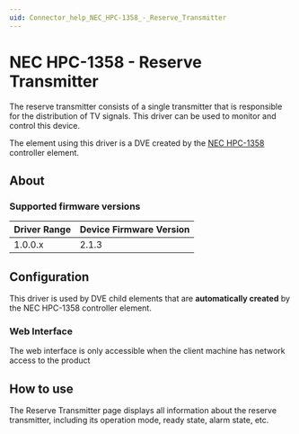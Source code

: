 ```yaml
---
uid: Connector_help_NEC_HPC-1358_-_Reserve_Transmitter
---
```


# NEC HPC-1358 - Reserve Transmitter

The reserve transmitter consists of a single transmitter that is responsible for the distribution of TV signals. This driver can be used to monitor and control this device.

The element using this driver is a DVE created by the [NEC HPC-1358](xref:Connector_help_NEC_HPC-1358) controller element.

## About

### Supported firmware versions

| **Driver Range** | **Device Firmware Version** |
|------------------|-----------------------------|
| 1.0.0.x          | 2.1.3                       |

## Configuration

This driver is used by DVE child elements that are **automatically created** by the NEC HPC-1358 controller element.

### Web Interface

The web interface is only accessible when the client machine has network access to the product

## How to use

The Reserve Transmitter page displays all information about the reserve transmitter, including its operation mode, ready state, alarm state, etc.
